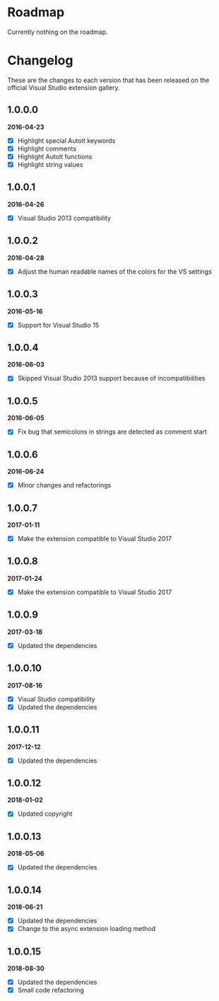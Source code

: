 # Roadmap

Currently nothing on the roadmap.

# Changelog

These are the changes to each version that has been released
on the official Visual Studio extension gallery.

## 1.0.0.0

**2016-04-23**

- [x] Highlight special AutoIt keywords
- [x] Highlight comments
- [x] Highlight AutoIt functions
- [x] Highlight string values

## 1.0.0.1

**2016-04-26**

- [x] Visual Studio 2013 compatibility

## 1.0.0.2

**2016-04-28**

- [x] Adjust the human readable names of the colors for the VS settings 

## 1.0.0.3

**2016-05-16**

- [x] Support for Visual Studio 15 

## 1.0.0.4

**2016-06-03**

- [x] Skipped Visual Studio 2013 support because of incompatibilities

## 1.0.0.5

**2016-06-05**

- [x] Fix bug that semicolons in strings are detected as comment start

## 1.0.0.6

**2016-06-24**

- [x] Minor changes and refactorings

## 1.0.0.7

**2017-01-11**

- [x] Make the extension compatible to Visual Studio 2017

## 1.0.0.8

**2017-01-24**

- [x] Make the extension compatible to Visual Studio 2017

## 1.0.0.9

**2017-03-18**

- [x] Updated the dependencies

## 1.0.0.10

**2017-08-16**

- [x] Visual Studio compatibility
- [x] Updated the dependencies

## 1.0.0.11

**2017-12-12**

- [x] Updated the dependencies

## 1.0.0.12

**2018-01-02**

- [x] Updated copyright

## 1.0.0.13

**2018-05-06**

- [x] Updated the dependencies

## 1.0.0.14

**2018-06-21**

- [x] Updated the dependencies
- [x] Change to the async extension loading method

## 1.0.0.15

**2018-08-30**

- [x] Updated the dependencies
- [x] Small code refactoring
